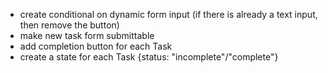 * create conditional on dynamic form input (if there is already a text input, then remove the button)
* make new task form submittable
* add completion button for each Task
* create a state for each Task {status: "incomplete"/"complete"}